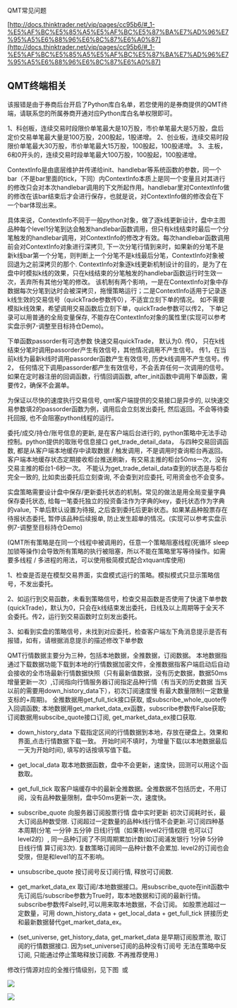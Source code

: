 QMT常见问题

[http://docs.thinktrader.net/vip/pages/cc95b6/#_1-%E5%AF%BC%E5%85%A5%E5%AF%BC%E5%87%BA%E7%AD%96%E7%95%A5%E6%88%96%E6%8C%87%E6%A0%87](http://docs.thinktrader.net/vip/pages/cc95b6/#_1-%E5%AF%BC%E5%85%A5%E5%AF%BC%E5%87%BA%E7%AD%96%E7%95%A5%E6%88%96%E6%8C%87%E6%A0%87)

## QMT终端相关

该报错是由于券商后台开启了Python库白名单，若您使用的是券商提供的QMT终端，请联系您的所属券商开通对应Python库白名单权限即可。

1、科创板，连续交易时段限价单笔最大是10万股，市价单笔最大是5万股，盘后定价交易单笔最大量是100万股，200股起，1股递增。 2、创业板，连续交易时段限价单笔最大30万股，市价单笔最大15万股，100股起，100股递增。 3、主板，6和0开头的，连续交易时段单笔最大100万股，100股起，100股递增。

ContextInfo是由底层维护并传递给init、handlebar等系统函数的参数，同一个bar（不是bar里面的tick，下同）内ContextInfo本质上是同一个变量且对其进行的修改只会对本次handlebar调用的下文所起作用。handlebar里对ContextInfo做的修改在该bar结束后才会进行保存，也就是说，对ContextInfo做的修改会在下一个bar体现出来。

具体来说，ContextInfo不同于一般python对象，做了逐k线更新设计，盘中主图品种每个level1分笔到达会触发handlebar函数调用，但只有k线结束时最后一个分笔触发的handlebar调用，对ContextInfo的修改才有效。每次handlebar函数调用前会对ContextInfo对象进行深拷贝, 下一次分笔行情到来时，如果新的分笔不是新k线bar第一个分笔，则判断上一个分笔不是k线最后分笔，ContextInfo对象被回退为之前深拷贝的那个. ContextInfo对象逐k线更新机制设计的目的，是为了在盘中时模拟k线的效果，只在k线结束的分笔触发的handlebar函数运行时生效一次，丢弃所有其他分笔的修改。 该机制有两个影响，一是在ContextInfo对象中存数据每次分笔到达时会被深拷贝，拖慢策略运行；二是ContextInfo适用于记录逐k线生效的交易信号（quickTrade参数传0），不适宜立刻下单的情况。 如不需要模拟k线效果，希望调用交易函数后立刻下单，quickTrade参数可以传2， 下单记录可以用普通的全局变量保存, 不能存在ContextInfo对象的属性里(实现可以参考实盘示例7-调整至目标持仓Demo)。

下单函数passorder有可选参数 快速交易quickTrade， 默认为0. 传0， 只在k线结束分笔时调用passorder产生有效信号，其他情况调用不产生信号。 传1，在当前k线为最新k线时调用passorder函数产生有效信号, 历史k线调用不产生信号。传2， 任何情况下调用passorder都产生有效信号，不会丢弃任何一次调用的信号。如果在定时器注册的回调函数，行情回调函数, after_init函数中调用下单函数，需要传2，确保不会漏单。

为保证以尽快的速度执行交易信号, qmt客户端提供的交易接口是异步的, 以快速交易参数填2的passorder函数为例，调用后会立刻发出委托, 然后返回。不会等待委托回报, 也不会阻塞python线程的运行。

委托/成交/持仓/账号信息的更新, 是在客户端后台进行的, python策略中无法手动控制。python提供的取账号信息接口 get_trade_detail_data， 与四种交易回调函数, 都是从客户端本地缓存中读取数据 / 触发调用，不是调用时查询柜台再返回。客户端本地缓存状态定期接收柜台推送刷新，有交易主推的柜台50ms一次，没有交易主推的柜台1-6秒一次。 不能认为get_trade_detail_data查到的状态是与柜台完全一致的, 比如卖出委托后立刻查询, 不会查到对应委托, 可用资金也不会变多。

实盘策略需要设计盘中保存/更新委托状态的机制。常见的做法是用全局变量字典保存委托状态, 给每一笔委托独立的投资备注作为字典的key，委托状态作为字典的value, 下单后默认设置为待报, 之后查到委托后更新状态。如果某品种股票存在待报状态委托, 暂停该品种后续报单, 防止发生超单的情况。(实现可以参考实盘示例7-调整至目标持仓Demo)

(QMT所有策略是在同一个线程中被调用的，任意一个策略阻塞线程(死循环 sleep 加锁等操作)会导致所有策略的执行被阻塞，所以不能在策略里写等待操作。如需要多线程 / 多进程的用法，可以使用极简模式配合xtquant库使用)

1、检查是否是在模型交易界面，实盘模式运行的策略。模拟模式只显示策略信号，不发出委托。

2、如运行到交易函数，未看到策略信号，检查交易函数是否使用了快速下单参数(quickTrade)，默认为0，只会在k线结束发出委托，日线及以上周期等于全天不会委托。传2，运行到交易函数时立刻发出委托。

3、如看到实盘的策略信号，未找到对应委托，检查客户端左下角消息提示是否有报错，如有，请根据消息提示的描述修改下单参数

QMT行情数据主要分为三种，包括本地数据，全推数据，订阅数据。 本地数据指通过下载数据功能下载到本地的行情数据加密文件，全推数据指客户端启动后自动会接收的全市场最新行情数据快照（只有最新值数据，没有历史数据，数据50ms增量更新一次）,订阅指向行情服务器订阅指定品种行情（有当天的历史数据 当天以前的需要用down_history_data下），初次订阅速度慢 有最大数量限制(一定数量支标的+周期)。 全推数据用get_full_tick接口获取, 或subscribe_whole_quote传入回调函数; 本地数据用get_market_data_ex函数，subscribe参数传False获取; 订阅数据用subscibe_quote接口订阅, get_market_data_ex接口获取.

- down_history_data 下载指定区间的行情数据到本地，存放在硬盘上。效果和界面,点击行情数据下载一致。 开始时间不填时，为增量下载(以本地数据最后一天为开始时间), 填写的话按填写值下载。

- get_local_data 取本地数据函数，盘中不会更新，速度快，回测可以用这个函数取。

- get_full_tick 取客户端缓存中的最新全推数据。全推数据不包括历史，不用订阅，没有品种数量限制，盘中50ms更新一次，速度快。

- subscribe_quote 向服务器订阅股票行情 盘中实时更新 初次订阅耗时长，最大订阅品种数受限. 订阅超过一定数量的品种k线行情不会更新.可订阅四种基本周期(分笔 一分钟 五分钟 日线)行情（如果有level2行情权限 也可以订level2的）, 同一品种订阅了不同周期累加计数(如订阅浦发银行 1分钟 5分钟 日线行情 算订阅3次). 复数策略订阅同一品种计数不会累加. level2的订阅也会受限，但是和level1的互不影响。

- unsubscribe_quote 按订阅号反订阅行情, 释放可订阅数.

- get_market_data_ex 取订阅/本地数据接口。用subscribe_quote在init函数中先订阅后/subscribe参数为True时，取本地数据和订阅的最新行情。subscribe参数传False时,可以用来取本地数据，不会订阅。 如股票池超过一定数量，可用 down_history_data + get_local_data + get_full_tick 拼接历史和最新数据替代get_market_data_ex。

- (set_universe, get_history_data, get_market_data 是早期订阅股票池, 取订阅的行情数据接口. 因为set_universe订阅的品种没有订阅号 无法在策略中反订阅, 只能通过停止策略释放订阅数. 不再推荐使用.)

修改行情源对应的全推行情级别，见下图  或

![](https://gitee.com/hxc8/images5/raw/master/img/202407172350220.jpg)

![](https://gitee.com/hxc8/images5/raw/master/img/202407172350148.jpg)